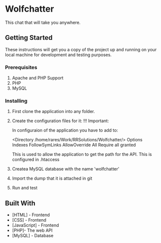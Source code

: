 # Wolfchatter

This chat that will take you anywhere.

## Getting Started

These instructions will get you a copy of the project up and running on your local machine for development and testing purposes. 

### Prerequisites

1. Apache and PHP Support
2. PHP 
3. MySQL

### Installing

1. First clone the application into any folder.
2. Create the configuration files for it:
	!!! Important:
	
	In configuraion of the application you have to add to:

	<Directory /home/rares/Work/RRSolutions/Wolfchatter/>
        	Options Indexes FollowSymLinks
        	AllowOverride All
        	Require all granted
	</Directory>

	This is used to allow the application to get the path for the API. This is configured in .htaccess

3. Createa MySQL database with the name 'wolfchatter'
4. Import the dump that it is attached in git
5. Run and test 

## Built With

* [HTML] - Frontend
* [CSS] - Frontend
* [JavaScript] - Frontend
* [PHP]- The web API
* [MySQL] - Database
